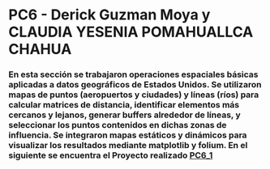 # PC6 - Derick Guzman Moya y CLAUDIA YESENIA POMAHUALLCA CHAHUA
### En esta sección se trabajaron operaciones espaciales básicas aplicadas a datos geográficos de Estados Unidos. Se utilizaron mapas de puntos (aeropuertos y ciudades) y líneas (ríos) para calcular matrices de distancia, identificar elementos más cercanos y lejanos, generar buffers alrededor de líneas, y seleccionar los puntos contenidos en dichas zonas de influencia. Se integraron mapas estáticos y dinámicos para visualizar los resultados mediante matplotlib y folium. En el siguiente se encuentra el Proyecto realizado [PC6_1](https://derick047.github.io/introgeodf/)
